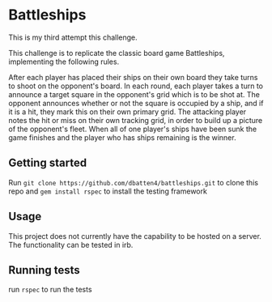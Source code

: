 # Battleships

This is my third attempt this challenge.

This challenge is to replicate the classic board game Battleships, implementing the following rules.

After each player has placed their ships on their own board they take turns to shoot on the opponent's board. In each round, each player takes a turn to announce a target square in the opponent's grid which is to be shot at. The opponent announces whether or not the square is occupied by a ship, and if it is a hit, they mark this on their own primary grid. The attacking player notes the hit or miss on their own tracking grid, in order to build up a picture of the opponent's fleet.
When all of one player's ships have been sunk the game finishes and the player who has ships remaining is the winner.

## Getting started

Run 
`git clone https://github.com/dbatten4/battleships.git`
to clone this repo and 
`gem install rspec`
to install the testing framework

## Usage

This project does not currently have the capability to be hosted on a server. The functionality can be tested in irb.

## Running tests

run `rspec` to run the tests
